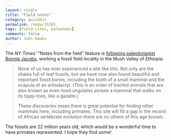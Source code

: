 ```yaml
---
layout: single 
title: "Field notes" 
category: quickbit
permalink: /node/15165
tags: [field sites, paleonews] 
comments: false 
author: John Hawks 
---
```


The <i>NY Times'</i> "Notes from the field" feature is <a href="http://scientistatwork.blogs.nytimes.com/2011/01/04/evidence-of-mammals-and-legumes-22-million-years-old/">following paleobotanist Bonnie Jacobs</a>, working a fossil field locality in the Mush Valley of Ethiopia: 

<blockquote>None of us has ever experienced a site like this. Not only are the shales full of leaf fossils, but we have now also found beautiful and important fossil bones, including the tooth of a small mammal and the scapula of an artiodactyl. (This is an order of hoofed animals that are also known as even-toed ungulates  picture a mammal that walks on its tippy-toes, like a gazelle.)

These discoveries mean there is great potential for finding other mammals here, including primates. This site will fill a gap in the record of African vertebrate evolution  there are no others of this age known.</blockquote> 

The fossils are 22 million years old, which would be a wonderful time to have primates represented. I hope they find some! 


